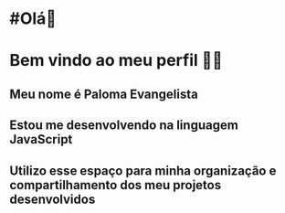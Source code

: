 <H1>#Olá🥰</H1>

<h1>Bem vindo ao meu perfil 💙💙</h1>

<h2>Meu nome é Paloma Evangelista</h2>

<h2>Estou me desenvolvendo na linguagem JavaScript</h2>

<h2>Utilizo esse espaço para minha organização e compartilhamento dos meu projetos desenvolvidos</h2>
